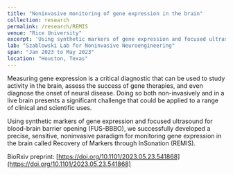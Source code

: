 ```yaml
---
title: "Noninvasive monitoring of gene expression in the brain"
collection: research
permalink: /research/REMIS
venue: "Rice University"
excerpt: 'Using synthetic markers of gene expression and focused ultrasound for blood-brain barrier opening (FUS-BBBO), we successfully developed a precise, sensitive, noninvasive paradigm for monitoring gene expression in the brain called Recovery of Markers through InSonation (REMIS).'
lab: "Szablowski Lab for Noninvasive Neuroengineering"
span: "Jan 2023 to May 2023"
location: "Houston, Texas"
---
```


Measuring gene expression is a critical diagnostic that can be used to study activity in the brain, assess the success of gene therapies, and even diagnose the onset of neural disease. Doing so both non-invasively and in a live brain presents a significant challenge that could be applied to a range of clinical and scientific uses.

Using synthetic markers of gene expression and focused ultrasound for blood-brain barrier opening (FUS-BBBO), we successfully developed a precise, sensitive, noninvasive paradigm for monitoring gene expression in the brain called Recovery of Markers through InSonation (REMIS).

BioRxiv preprint: [https://doi.org/10.1101/2023.05.23.541868](https://doi.org/10.1101/2023.05.23.541868)

